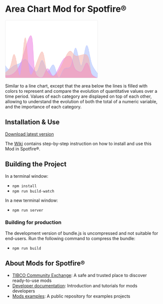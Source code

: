 # Area Chart Mod for Spotfire®

<img src="assets/area.png" width="60%"/>

Similar to a line chart, except that the area below the lines is filled with colors to represent and compare the evolution of quantitative values over a time period. Values of each category are displayed on top of each other, allowing to understand the evolution of both the total of a numeric variable, and the importance of each category.

## Installation & Use

[Download latest version](https://github.com/spotfiresoftware/spotfire-mod-area/releases)

The [Wiki](https://github.com/spotfiresoftware/spotfire-mod-area/wiki) contains step-by-step instruction on how to install and use this Mod in Spotfire®.

## Building the Project

In a terminal window:
- `npm install`
- `npm run build-watch`

In a new terminal window:
- `npm run server`

### Building for production

The development version of bundle.js is uncompressed and not suitable for end-users. Run the following command to compress the bundle:
- `npm run build`

## About Mods for Spotfire®
-   [TIBCO Community Exchange](https://community.tibco.com/s/global-search/%40uri#q=mod%20for%20tibco%20spotfire&t=Exchange&sort=date%20descending): A safe and trusted place to discover ready-to-use mods
-   [Developer documentation](https://tibcosoftware.github.io/spotfire-mods/docs/): Introduction and tutorials for mods developers
-   [Mods examples](https://github.com/TIBCOSoftware/spotfire-mods/releases/latest): A public repository for examples projects
